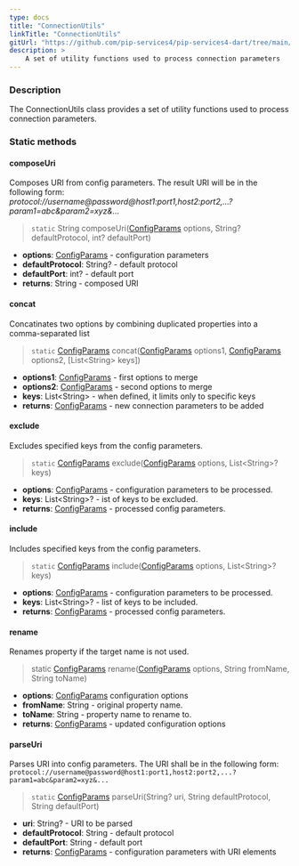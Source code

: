 ```yaml
---
type: docs
title: "ConnectionUtils"
linkTitle: "ConnectionUtils"
gitUrl: "https://github.com/pip-services4/pip-services4-dart/tree/main/pip-services4-config-dart"
description: >
    A set of utility functions used to process connection parameters
---
```


### Description

The ConnectionUtils class provides a set of utility functions used to process connection parameters.

### Static methods

#### composeUri
Composes URI from config parameters.
The result URI will be in the following form:
*protocol://username@password@host1:port1,host2:port2,...?param1=abc&param2=xyz&...*

> `static` String composeUri([ConfigParams](../../../components/config/config_params) options, String? defaultProtocol, int? defaultPort) 

- **options**: [ConfigParams](../../../components/config/config_params) - configuration parameters
- **defaultProtocol**: String? - default protocol
- **defaultPort**: int? - default port
- **returns**: String - composed URI

#### concat
Concatinates two options by combining duplicated properties into a comma-separated list

> `static` [ConfigParams](../../../components/config/config_params) concat([ConfigParams](../../../components/config/config_params) options1, [ConfigParams](../../../components/config/config_params) options2, [List\<String\> keys])

- **options1**: [ConfigParams](../../../components/config/config_params) - first options to merge
- **options2**: [ConfigParams](../../../components/config/config_params) - second options to merge
- **keys**: List\<String\> - when defined, it limits only to specific keys
- **returns**: [ConfigParams](../../../components/config/config_params) - new connection parameters to be added


#### exclude
Excludes specified keys from the config parameters.

> `static` [ConfigParams](../../../components/config/config_params) exclude([ConfigParams](../../../components/config/config_params) options, List\<String\>? keys)

- **options**: [ConfigParams](../../../components/config/config_params) - configuration parameters to be processed.
- **keys**: List\<String\>? - ist of keys to be excluded.
- **returns**: [ConfigParams](../../../components/config/config_params) - processed config parameters.


#### include
Includes specified keys from the config parameters.

> `static` [ConfigParams](../../../components/config/config_params) include([ConfigParams](../../../components/config/config_params) options, List\<String\>? keys)

- **options**: [ConfigParams](../../../components/config/config_params) - configuration parameters to be processed.
- **keys**: List\<String\>? - list of keys to be included.
- **returns**: [ConfigParams](../../../components/config/config_params) - processed config parameters.

#### rename
Renames property if the target name is not used.

> static [ConfigParams](../../../components/config/config_params) rename([ConfigParams](../../../components/config/config_params) options, String fromName, String toName)

- **options**: [ConfigParams](../../../components/config/config_params) configuration options
- **fromName**: String - original property name.
- **toName**: String - property name to rename to.
- **returns**: [ConfigParams](../../../components/config/config_params) - updated configuration options


#### parseUri
Parses URI into config parameters.
The URI shall be in the following form:
`protocol://username@password@host1:port1,host2:port2,...?param1=abc&param2=xyz&...`

> `static` [ConfigParams](../../../components/config/config_params) parseUri(String? uri, String defaultProtocol, String defaultPort)

- **uri**: String? - URI to be parsed
- **defaultProtocol**: String - default protocol
- **defaultPort**: String - default port
- **returns**: [ConfigParams](../../../components/config/config_params) - configuration parameters with URI elements
